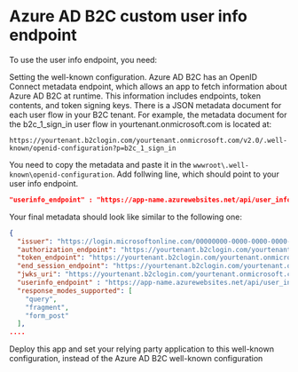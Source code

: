 # Azure AD B2C custom user info endpoint

To use the user info endpoint, you need:

Setting the well-known configuration. Azure AD B2C has an OpenID Connect metadata endpoint, which allows an app to fetch information about Azure AD B2C at runtime. This information includes endpoints, token contents, and token signing keys. There is a JSON metadata document for each user flow in your B2C tenant. For example, the metadata document for the b2c_1_sign_in user flow in yourtenant.onmicrosoft.com is located at:

```
https://yourtenant.b2clogin.com/yourtenant.onmicrosoft.com/v2.0/.well-known/openid-configuration?p=b2c_1_sign_in
```

You need to copy the metadata and paste it in the `wwwroot\.well-known\openid-configuration`. Add follwing line, which should point to your user info endpoint.

```JSON
"userinfo_endpoint" : "https://app-name.azurewebsites.net/api/user_info"
```

Your final metadata should look like similar to the following one:

```JSON
{
  "issuer": "https://login.microsoftonline.com/00000000-0000-0000-0000-000000000000/v2.0/",
  "authorization_endpoint": "https://yourtenant.b2clogin.com/yourtenant.onmicrosoft.com/b2c_1_spa_susi/oauth2/v2.0/authorize",
  "token_endpoint": "https://yourtenant.b2clogin.com/yourtenant.onmicrosoft.com/b2c_1_spa_susi/oauth2/v2.0/token",
  "end_session_endpoint": "https://yourtenant.b2clogin.com/yourtenant.onmicrosoft.com/b2c_1_spa_susi/oauth2/v2.0/logout",
  "jwks_uri": "https://yourtenant.b2clogin.com/yourtenant.onmicrosoft.com/b2c_1_spa_susi/discovery/v2.0/keys",
  "userinfo_endpoint" : "https://app-name.azurewebsites.net/api/user_info",
  "response_modes_supported": [
    "query",
    "fragment",
    "form_post"
  ],
....
```

Deploy this app and set your relying party application to this well-known configuration, instead of the Azure AD B2C well-known configuration  